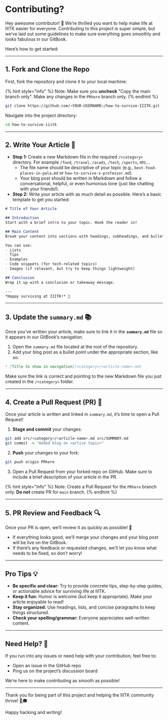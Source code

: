 # Contributing?

Hey awesome contributor! 👋 We’re thrilled you want to help make life at IIITK easier for everyone. Contributing to this project is super simple, but we’ve laid out some guidelines to make sure everything goes smoothly and looks fabulous in our GitBook.

Here’s how to get started:

***

## 1. Fork and Clone the Repo

First, fork the repository and clone it to your local machine:

{% hint style="info" %}
Note: Make sure you **uncheck** "Copy the main branch only". Make any changes in the `PRhere` branch only.&#x20;
{% endhint %}





```bash
git clone https://github.com/<YOUR-USERNAME>/how-to-survive-IIITK.git
```

Navigate into the project directory:

```bash
cd how-to-survive-iiitk
```

***

## 2. Write Your Article 📝

* **Step 1:** Create a new Markdown file in the required `/<category>` directory. For example `/food`, `/travel`, `/acads`, `/tech`, `/sports`, etc...
  * The file name should be descriptive of your topic (e.g., `best-food-places-in-pala.md` or `how-to-survive-x-professor.md`).
  * Your blog post should be written in Markdown and follow a conversational, helpful, or even humorous tone (just like chatting with your friends!).
* **Step 2:** Write your article with as much detail as possible. Here’s a basic template to get you started:

```md
# Title of Your Article

## Introduction
Start with a brief intro to your topic. Hook the reader in!

## Main Content
Break your content into sections with headings, subheadings, and bullet points if needed.

You can use:
- Lists
- Tips
- Examples
- Code snippets (for tech-related topics)
- Images (if relevant, but try to keep things lightweight)

## Conclusion
Wrap it up with a conclusion or takeaway message.

---
*Happy surviving at IIITK!* 🎉
```

***

## 3. Update the `summary.md` 📚

Once you’ve written your article, make sure to link it in the **`summary.md`** file so it appears in our GitBook’s navigation.

1. Open the `summary.md` file located at the root of the repository.
2. Add your blog post as a bullet point under the appropriate section, like so:

```md
* [Title to show in navigation](<category>/<article-name>.md)
```

Make sure the link is correct and pointing to the new Markdown file you just created in the `/<category>` folder.

***

## 4. Create a Pull Request (PR) 🚀

Once your article is written and linked in `summary.md`, it’s time to open a Pull Request!

1. **Stage and commit** your changes:

```bash
git add src/<category>/<article-name>.md src/SUMMARY.md
git commit -m "Added blog on <artice topic>"
```

2. **Push** your changes to your fork:

```bash
git push origin PRhere
```

3. Open a Pull Request from your forked repo on GitHub. Make sure to include a brief description of your article in the PR.

{% hint style="info" %}
Note: Create a Pull Request for the `PRhere` branch only. **Do not** create PR for `main` branch.
{% endhint %}



***

## 5. PR Review and Feedback 🔍

Once your PR is open, we’ll review it as quickly as possible! 🚀

* If everything looks good, we’ll merge your changes and your blog post will be live on the GitBook.
* If there’s any feedback or requested changes, we’ll let you know what needs to be fixed, so don’t worry!

***

## Pro Tips 💡

* **Be specific and clear:** Try to provide concrete tips, step-by-step guides, or actionable advice for surviving life at IIITK.
* **Keep it fun:** Humor is welcome (but keep it appropriate). Make your article enjoyable to read!
* **Stay organized:** Use headings, lists, and concise paragraphs to keep things structured.
* **Check your spelling/grammar:** Everyone appreciates well-written content.

***

## Need Help? 🤔

If you run into any issues or need help with your contribution, feel free to:

* Open an issue in the GitHub repo
* Ping us on the project’s discussion board

We’re here to make contributing as smooth as possible!

***

Thank you for being part of this project and helping the IIITK community thrive! 🎉🎓

Happy hacking and writing!
